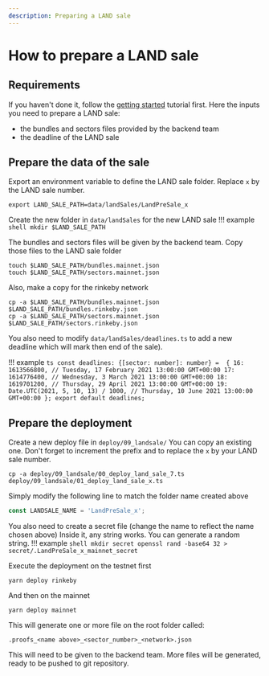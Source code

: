 ```yaml
---
description: Preparing a LAND sale
---
```


# How to prepare a LAND sale

## Requirements

If you haven't done it, follow the [getting started](../intro/index.md) tutorial first. Here the inputs you need to prepare a LAND sale:

- the bundles and sectors files provided by the backend team
- the deadline of the LAND sale

## Prepare the data of the sale

Export an environment variable to define the LAND sale folder. Replace `x` by the LAND sale number.
```shell
export LAND_SALE_PATH=data/landSales/LandPreSale_x
```

Create the new folder in `data/landSales` for the new LAND sale
!!! example
    ```shell
    mkdir $LAND_SALE_PATH
    ```

The bundles and sectors files will be given by the backend team. Copy those files to the LAND sale folder
```shell
touch $LAND_SALE_PATH/bundles.mainnet.json
touch $LAND_SALE_PATH/sectors.mainnet.json
```

Also, make a copy for the rinkeby network
```shell
cp -a $LAND_SALE_PATH/bundles.mainnet.json $LAND_SALE_PATH/bundles.rinkeby.json
cp -a $LAND_SALE_PATH/sectors.mainnet.json $LAND_SALE_PATH/sectors.rinkeby.json
```

You also need to modify `data/landSales/deadlines.ts` to add a new deadline which will mark then end of the sale).

!!! example
    ```ts
    const deadlines: {[sector: number]: number} =  {
      16: 1613566800, // Tuesday, 17 February 2021 13:00:00 GMT+00:00
      17: 1614776400, // Wednesday, 3 March 2021 13:00:00 GMT+00:00
      18: 1619701200, // Thursday, 29 April 2021 13:00:00 GMT+00:00
      19: Date.UTC(2021, 5, 10, 13) / 1000, // Thursday, 10 June 2021 13:00:00 GMT+00:00
    };
    export default deadlines;
    ```

## Prepare the deployment

Create a new deploy file in `deploy/09_landsale/`
You can copy an existing one. Don't forget to increment the prefix and to replace the `x` by your LAND sale number.
```shell
cp -a deploy/09_landsale/00_deploy_land_sale_7.ts deploy/09_landsale/01_deploy_land_sale_x.ts
```

Simply modify the following line to match the folder name created above
```ts
const LANDSALE_NAME = 'LandPreSale_x';
```

You also need to create a secret file (change the name to reflect the name chosen above)
Inside it, any string works. You can generate a random string.
!!! example
    ```shell
    mkdir secret
    openssl rand -base64 32 > secret/.LandPreSale_x_mainnet_secret
    ```

Execute the deployment on the testnet first
```shell
yarn deploy rinkeby
```

And then on the mainnet
```shell
yarn deploy mainnet
```

This will generate one or more file on the root folder called:

`.proofs_<name above>_<sector_number>_<network>.json`

This will need to be given to the backend team. More files will be generated, ready to be pushed to git repository.
